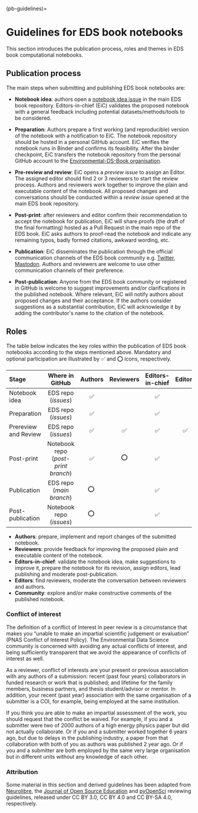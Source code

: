 (pb-guidelines)=
# Guidelines for EDS book notebooks

This section introduces the publication process, roles and themes in EDS book computational notebooks.

## Publication process

The main steps when submitting and publishing EDS book notebooks are:

* **Notebook idea**: authors open a [notebook idea issue](https://github.com/alan-turing-institute/environmental-ds-book/issues/new/choose) in the main EDS book repository. 
Editors-in-chief (EiC) validates the proposed notebook with a general feedback including potential datasets/methods/tools to be considered.

* **Preparation**: Authors prepare a first working (and reproducible) version of the notebook with a notification to EiC. The notebook repository should be hosted in a personal GitHub account.
EiC verifies the notebook runs in Binder and confirms its feasibility. 
After the binder checkpoint, EiC transfers the notebook repository from the personal GitHub account to the [Environmental-DS-Book organisation](https://github.com/Environmental-DS-Book). 

* **Pre-review and review**: EiC opens a *preview issue* to assign an Editor. 
The assigned editor should find 2 or 3 reviewers to start the review process. 
Authors and reviewers work together to improve the plain and executable content of the notebook. 
All proposed changes and conversations should be conducted within a *review issue* opened at the main EDS book repository. 

* **Post-print**: after reviewers and editor confirm their recommendation to accept the notebook for publication, EiC will share proofs (the draft of the final formatting) hosted as a Pull Request in the main repo of the EDS book.
EiC asks authors to proof-read the notebook and indicate any remaining typos, badly formed citations, awkward wording, etc.

* **Publication**: EiC disseminates the publication through the official communication channels of the EDS book community e.g. [Twitter](https://twitter.com/EnvDSbook), [Mastodon](https://fosstodon.org/@EDSbook). 
Authors and reviewers are welcome to use other communication channels of their preference.

* **Post-publication**: Anyone from the EDS book community or registered in GitHub is welcome to suggest improvements and/or clarifications in the published notebook. 
Where relevant, EiC will notify authors about proposed changes and their acceptance. If the authors consider suggestions as a substantial contribution, EiC will acknowledge it by adding the contributor's name to the citation of the notebook. 

## Roles

The table below indicates the key roles within the publication of EDS book notebooks according to the steps mentioned above. 
Mandatory and optional participation are illustrated by ✅ and ⭕ icons, respectively.

| Stage                   |           Where in GitHub           | Authors | Reviewers | Editors-in-chief | Editors | Community | 
|:------------------------|:-----------------------------------:|:-------:|:---------:|:----------------:|:-------:|:---------:|
| Notebook idea           |         EDS repo (*issues*)         |    ✅    |           |        ✅          |         |     ⭕     |
| Preparation             |       EDS repo (*issues*)           |    ✅    |           |        ✅          |         |           |
| Prereview and Review    |         EDS repo (*issues*)         |    ✅    |     ✅     |        ✅         |    ✅    |           |
| Post-print              | Notebook repo (*post-print branch*) |    ✅    |     ⭕     |        ✅          |         |           |
| Publication             |      EDS repo (*main branch*)       |   ⭕ ️   |           |         ✅         |         |           |
| Post-publication        |      Notebook repo (*issues*)       |   ⭕ ️   |           |         ✅         |         |     ✅     |

* **Authors**: prepare, implement and report changes of the submitted notebook. 
* **Reviewers**: provide feedback for improving the proposed plain and executable content of the notebook.
* **Editors-in-chief**: validate the notebook idea, make suggestions to improve it, prepare the notebook for its revision, assign editors, lead publishing and moderate post-publication.
* **Editors**: find reviewers, moderate the conversation between reviewers and authors. 
* **Community**: explore and/or make constructive comments of the published notebook. 

### Conflict of interest
The definition of a conflict of Interest in peer review is a circumstance that makes you “unable to make an impartial scientific judgement or evaluation” (PNAS Conflict of Interest Policy). The Environmental Data Science community is concerned with avoiding any actual conflicts of interest, and being sufficiently transparent that we avoid the appearance of conflicts of interest as well.

As a reviewer, conflict of interests are your present or previous association with any authors of a submission: recent (past four years) collaborators in funded research or work that is published; and lifetime for the family members, business partners, and thesis student/advisor or mentor. In addition, your recent (past year) association with the same organisation of a submitter is a COI, for example, being employed at the same institution.

If you think you are able to make an impartial assessment of the work, you should request that the conflict be waived. For example, if you and a submitter were two of 2000 authors of a high energy physics paper but did not actually collaborate. Or if you and a submitter worked together 6 years ago, but due to delays in the publishing industry, a paper from that collaboration with both of you as authors was published 2 year ago. Or if you and a submitter are both employed by the same very large organisation but in different units without any knowledge of each other.

### Attribution 
Some material in this section and derived guidelines has been adapted from [Neurolibre](https://docs.neurolibre.org/en/latest/REVIEWER.html), the [Journal of Open Source Education](https://openjournals.readthedocs.io/en/jose/index.html) and [pyOpenSci](https://www.pyopensci.org/software-peer-review/index.html) reviewing guidelines, released under CC BY 3.0, CC BY 4.0 and CC BY-SA 4.0, respectively.

